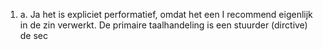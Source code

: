 1. a. Ja het is expliciet performatief, omdat het een I recommend eigenlijk in de zin verwerkt. De primaire taalhandeling is een stuurder (dirctive)
de sec

